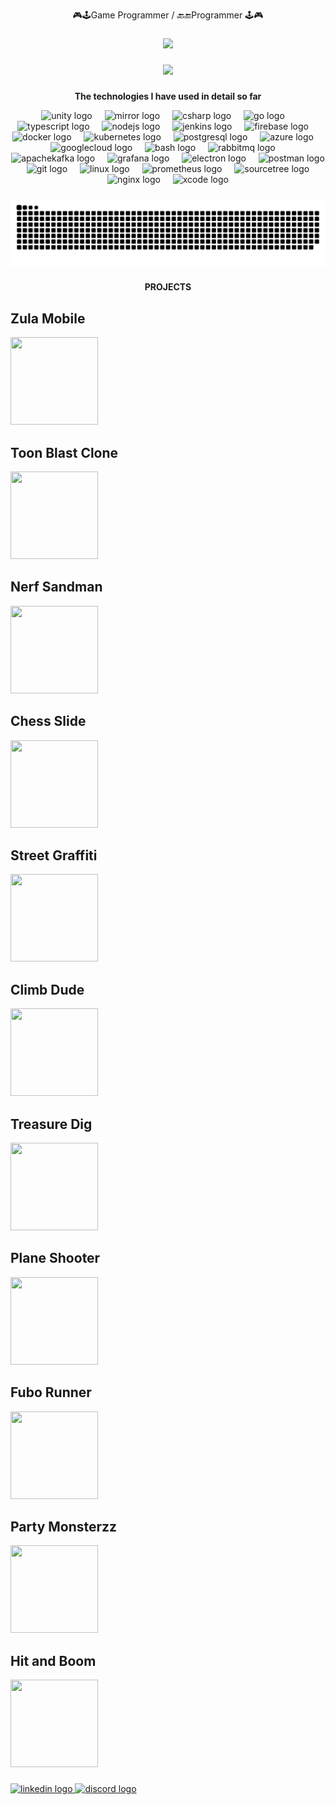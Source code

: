 <p align="center">🎮🕹️Game Programmer / 🔙🔚Programmer 🕹️🎮</p>

###

<div align="center">
  <img height="200" src="https://camo.githubusercontent.com/69057455ad4e021d5badfd8ba3962b4b6c6337e1c652badd9e9bc7ea33298ef4/68747470733a2f2f737465616d75736572696d616765732d612e616b616d616968642e6e65742f7567632f3935343130313133353135363536353432362f323144393834314638453033454433304439314137373230333838453145384433413436344643302f"  />
</div>

###

<div align="center">
  <img src="https://profile-counter.glitch.me/emredarak/count.svg?"  />
</div>

###

<p align="center"><b>The technologies I have used in detail so far</b></p>

<div align="center">
  <img src="https://cdn.jsdelivr.net/gh/devicons/devicon/icons/unity/unity-original.svg" height="40" alt="unity logo"  />
  <img width="12" />
  <img src="https://mirror-networking.gitbook.io/~gitbook/image?url=https%3A%2F%2F462154250-files.gitbook.io%2F~%2Ffiles%2Fv0%2Fb%2Fgitbook-x-prod.appspot.com%2Fo%2Fspaces%252F-MGmQrf2z6FL0ZpExPAn%252Ficon%252FuYXNytW3XjqtShGwIAiR%252Fmirror_icon_512x512_M.png%3Falt%3Dmedia%26token%3Dbdcc304f-571e-42e1-b5af-6707cd5ee32d&width=32&dpr=1&quality=100&sign=bcd0e24f5bf00db6228a09c1f153f894a420183d148235c9131d01fd3e90d2ff" height="40" alt="mirror logo"  />
  <img width="12" />
  <img src="https://cdn.jsdelivr.net/gh/devicons/devicon/icons/csharp/csharp-original.svg" height="40" alt="csharp logo"  />
  <img width="12" />
  <img src="https://cdn.jsdelivr.net/gh/devicons/devicon/icons/go/go-original.svg" height="40" alt="go logo"  />
  <img width="12" />
  <img src="https://cdn.jsdelivr.net/gh/devicons/devicon/icons/typescript/typescript-original.svg" height="40" alt="typescript logo"  />
  <img width="12" />
  <img src="https://cdn.jsdelivr.net/gh/devicons/devicon/icons/nodejs/nodejs-original.svg" height="40" alt="nodejs logo"  />
  <img width="12" />
  <img src="https://skillicons.dev/icons?i=jenkins" height="40" alt="jenkins logo"  />
  <img width="12" />
  <img src="https://skillicons.dev/icons?i=firebase" height="40" alt="firebase logo"  />
  <img width="12" />
  <img src="https://cdn.jsdelivr.net/gh/devicons/devicon/icons/docker/docker-original.svg" height="40" alt="docker logo"  />
  <img width="12" />
  <img src="https://cdn.jsdelivr.net/gh/devicons/devicon/icons/kubernetes/kubernetes-plain.svg" height="40" alt="kubernetes logo"  />
  <img width="12" />
  <img src="https://cdn.simpleicons.org/postgresql/4169E1" height="40" alt="postgresql logo"  />
  <img width="12" />
  <img src="https://cdn.jsdelivr.net/gh/devicons/devicon/icons/azure/azure-original.svg" height="40" alt="azure logo"  />
  <img width="12" />
  <img src="https://cdn.jsdelivr.net/gh/devicons/devicon/icons/googlecloud/googlecloud-original.svg" height="40" alt="googlecloud logo"  />
  <img width="12" />
  <img src="https://cdn.simpleicons.org/gnubash/4EAA25" height="40" alt="bash logo"  />
  <img width="12" />
  <img src="https://cdn.simpleicons.org/rabbitmq/FF6600" height="40" alt="rabbitmq logo"  />
  <img width="12" />
  <img src="https://cdn.simpleicons.org/apachekafka/231F20" height="40" alt="apachekafka logo"  />
  <img width="12" />
  <img src="https://cdn.simpleicons.org/grafana/F46800" height="40" alt="grafana logo"  />
  <img width="12" />
  <img src="https://cdn.simpleicons.org/electron/47848F" height="40" alt="electron logo"  />
  <img width="12" />
  <img src="https://cdn.simpleicons.org/postman/FF6C37" height="40" alt="postman logo"  />
  <img width="12" />
  <img src="https://cdn.simpleicons.org/git/F05032" height="40" alt="git logo"  />
  <img width="12" />
  <img src="https://cdn.simpleicons.org/linux/FCC624" height="40" alt="linux logo"  />
  <img width="12" />
  <img src="https://cdn.simpleicons.org/prometheus/E6522C" height="40" alt="prometheus logo"  />
  <img width="12" />
  <img src="https://cdn.simpleicons.org/sourcetree/0052CC" height="40" alt="sourcetree logo"  />
  <img width="12" />
  <img src="https://cdn.jsdelivr.net/gh/devicons/devicon/icons/nginx/nginx-original.svg" height="40" alt="nginx logo"  />
  <img width="12" />
  <img src="https://cdn.jsdelivr.net/gh/devicons/devicon/icons/xcode/xcode-original.svg" height="40" alt="xcode logo"  />
</div>

###

<img align="center" src="https://raw.githubusercontent.com/emredarak/emredarak/output/snake.svg" alt="Snake animation" />

###

<p align="center"><b>PROJECTS</b></p>

###

## Zula Mobile

  <a href="https://www.youtube.com/watch?v=e2bWu6IFezo" target="_blank">
  <img src="https://github.com/emredarak/portfolio/raw/main/zulamobile.png" width="140" height="140"></>
</a>

### 

## Toon Blast Clone

<a href="https://youtu.be/ObIRCUSYnzY">
  <img src="https://github.com/emredarak/portfolio/raw/main/toonblast.png" width="140" height="140">
</a>

###

## Nerf Sandman

  <a href="https://youtu.be/QSu2R6nEmKM" target="_blank">
  <img src="https://github.com/emredarak/portfolio/raw/main/nerfsandman.png"  width="140" height="140"></>
</a>

###

 ## Chess Slide
 
  <a href="https://youtu.be/uiSxMycJnpg" target="_blank">
  <img src="https://github.com/emredarak/portfolio/raw/main/chess.png"  width="140" height="140"></>
</a>

###

 ## Street Graffiti
 
  <a href="https://youtu.be/CsnPM58HAgw" target="_blank">
  <img src="https://github.com/emredarak/portfolio/raw/main/graffiti.png"  width="140" height="140"></>
</a>

###

## Climb Dude

  <a href="https://youtu.be/mc3iwm3aEoc" target="_blank">
  <img src="https://github.com/emredarak/portfolio/raw/main/climb.png"  width="140" height="140"></>
</a>

###

## Treasure Dig

  <a href="https://youtube.com/shorts/2zSk0tWJG9A?feature=share" target="_blank">
  <img src="https://github.com/emredarak/portfolio/raw/main/treasure.png"  width="140" height="140"></>
</a>

###

## Plane Shooter

 <a href="https://youtu.be/sXh6Y7B8uUc" target="_blank">
  <img src="https://github.com/emredarak/portfolio/raw/main/planeshooter.png"  width="140" height="140"></>
</a> 

###

## Fubo Runner

  <a href="https://www.youtube.com/watch?v=X0u331-OZpU" target="_blank">
  <img src="https://github.com/emredarak/portfolio/raw/main/fubo-runner-icon.png"  width="140" height="140"></>
</a>

###

## Party Monsterzz

  <a href="https://www.youtube.com/watch?v=hzOuM7U6cU4" target="_blank">
  <img src="https://github.com/emredarak/portfolio/raw/main/party-monsterzz.jpg" width="140" height="140"></>
</a>

###

## Hit and Boom

<a href="https://www.youtube.com/watch?v=bRMB-WTsi8E&t=9s" target="_blank">
  <img src="https://github.com/emredarak/portfolio/raw/main/hit-and-boom.png"  width="140" height="140"></>
</a>

###

<div align="left">
  <a href="https://www.linkedin.com/in/emre-darak/" target="_blank">
    <img src="https://raw.githubusercontent.com/maurodesouza/profile-readme-generator/master/src/assets/icons/social/linkedin/default.svg" width="52" height="40" alt="linkedin logo"  />
  </a>
  <a href="emredarak" target="_blank">
    <img src="https://raw.githubusercontent.com/maurodesouza/profile-readme-generator/master/src/assets/icons/social/discord/default.svg" width="52" height="40" alt="discord logo"  />
  </a>
</div>

###
